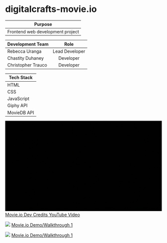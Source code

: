# digitalcrafts-movie.io

| Purpose   | 
| ------------- |
| Frontend web development project |

| Development Team   | Role          |
| ------------- |:-------------:|
| Rebecca Uranga     | Lead Developer |
| Chastity Duhaney     | Developer    |
| Christopher Trauco | Developer |

| Tech Stack  | 
| ------------- |
| HTML    |
| CSS     |
| JavaScript|
| Giphy API | 
| MovieDB API |

![](https://github.com/iTrauco/digitalcrafts-movie.io/blob/master/Resources/Documentation/images/2019-04-26%2010.43.19.gif?raw=true)
[Movie.io Dev Credits YouTube Video](https://youtu.be/VeFWKHBRN7k "title")

![](https://github.com/iTrauco/digitalcrafts-movie.io/blob/master/Resources/Documentation/images/2019-04-26%2009.54.20.gif?raw=true)
[Movie.io Demo/Walkthrough 1](https://youtu.be/8S0v7X1gXHY "Walkthrough Intro...")

![](https://github.com/iTrauco/digitalcrafts-movie.io/blob/master/Resources/Documentation/images/2019-04-26%2010.15.50.gif?raw=true)
[Movie.io Demo/Walkthrough 1](https://www.youtube.com/watch?v=kEo58qvFd04 "Walkthrough Continued.")
